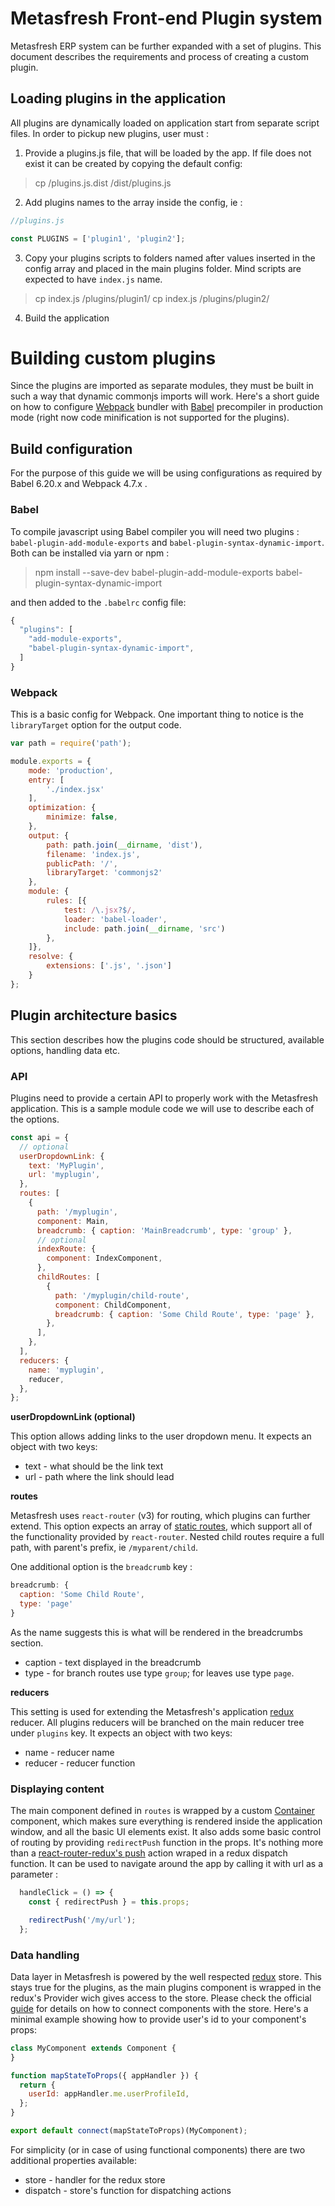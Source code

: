 
# Metasfresh Front-end Plugin system

Metasfresh ERP system can be further expanded with a set of plugins. This document describes the requirements and process of creating a custom plugin.

## Loading plugins in the application

All plugins are dynamically loaded on application start from separate script files. In order to pickup new plugins, user must :

1. Provide a plugins.js file, that will be loaded by the app. If file does not exist it can be created by copying the default config:

> cp /plugins.js.dist /dist/plugins.js

2. Add plugins names to the array inside the config, ie :

```javascript
//plugins.js

const PLUGINS = ['plugin1', 'plugin2'];
```

3. Copy your plugins scripts to folders named after values inserted in the config array and placed in the main plugins folder. Mind scripts are expected to have `index.js` name.

> cp index.js /plugins/plugin1/
> cp index.js /plugins/plugin2/

4. Build the application


# Building custom plugins

Since the plugins are imported as separate modules, they must be built in such a way that dynamic commonjs imports will work. Here's a short guide on how to configure [Webpack](https://webpack.js.org/) bundler with [Babel](https://babeljs.io/) precompiler in production mode (right now code minification is not supported for the plugins).

## Build configuration

For the purpose of this guide we will be using configurations as required by Babel 6.20.x and Webpack 4.7.x .

### Babel

To compile javascript using Babel compiler you will need two plugins : `babel-plugin-add-module-exports` and `babel-plugin-syntax-dynamic-import`. Both can be installed via yarn or npm :

> npm install --save-dev babel-plugin-add-module-exports babel-plugin-syntax-dynamic-import

and then added to the `.babelrc` config file:

```javascript
{
  "plugins": [
    "add-module-exports",
    "babel-plugin-syntax-dynamic-import",
  ]
}
```

### Webpack

This is a basic config for Webpack. One important thing to notice is the `libraryTarget` option for the output code.

```javascript
var path = require('path');

module.exports = {
    mode: 'production',
    entry: [
        './index.jsx'
    ],
    optimization: {
        minimize: false,
    },
    output: {
        path: path.join(__dirname, 'dist'),
        filename: 'index.js',
        publicPath: '/',
        libraryTarget: 'commonjs2'
    },
    module: {
        rules: [{
            test: /\.jsx?$/,
            loader: 'babel-loader',
            include: path.join(__dirname, 'src')
        },
    ]},
    resolve: {
        extensions: ['.js', '.json']
    }
};
```

## Plugin architecture basics

This section describes how the plugins code should be structured, available options, handling data etc.

### API

Plugins need to provide a certain API to properly work with the Metasfresh application. This is a sample module code we will use to describe each of the options.

```javascript
const api = {
  // optional
  userDropdownLink: {
    text: 'MyPlugin',
    url: 'myplugin',
  },
  routes: [
    {
      path: '/myplugin',
      component: Main,
      breadcrumb: { caption: 'MainBreadcrumb', type: 'group' },
      // optional
      indexRoute: {
        component: IndexComponent,
      },
      childRoutes: [
        {
          path: '/myplugin/child-route',
          component: ChildComponent,
          breadcrumb: { caption: 'Some Child Route', type: 'page' },
        },
      ],
    },
  ],
  reducers: {
    name: 'myplugin',
    reducer,
  },
};
```

**userDropdownLink (optional)**

This option allows adding links to the user dropdown menu. It expects an object with two keys:
* text - what should be the link text
* url - path where the link should lead

**routes**

Metasfresh uses `react-router` (v3) for routing, which plugins can further extend. This option expects an array of [static routes](https://reacttraining.com/react-router/core/guides/philosophy/static-routing), which support all of the functionality provided by `react-router`. Nested child routes require a full path, with parent's prefix, ie `/myparent/child`.

One additional option is the `breadcrumb` key :

```javascript
breadcrumb: {
  caption: 'Some Child Route',
  type: 'page'
}
```

As the name suggests this is what will be rendered in the breadcrumbs section. 
* caption - text displayed in the breadcrumb
* type - for branch routes use type `group`; for leaves use type `page`.

**reducers**

This setting is used for extending the Metasfresh's application [redux](https://redux.js.org/) reducer. All plugins reducers will be branched on the main reducer tree under `plugins` key. It expects an object with two keys:
* name - reducer name
* reducer - reducer function

### Displaying content

The main component defined in `routes` is wrapped by a custom [Container](https://github.com/metasfresh/metasfresh-webui-frontend/blob/master/src/components/Container.js) component, which makes sure everything is rendered inside the application window, and all the basic UI elements exist. It also adds some basic control of routing by providing `redirectPush` function in the props. It's nothing more than a [react-router-redux's push](https://github.com/reactjs/react-router-redux#pushlocation-replacelocation-gonumber-goback-goforward) action wraped in a redux dispatch function. It can be used to navigate around the app by calling it with url as a parameter :

```javascript
  handleClick = () => {
    const { redirectPush } = this.props;

    redirectPush('/my/url');
  };
```

### Data handling

Data layer in Metasfresh is powered by the well respected [redux](https://redux.js.org/) store. This stays true for the plugins, as the main plugins component is wrapped in the redux's Provider wich gives access to the store. Please check the official [guide](https://redux.js.org/basics/usage-with-react) for details on how to connect components with the store. Here's a minimal example showing how to provide user's id to your component's props:

```javascript
class MyComponent extends Component {
}

function mapStateToProps({ appHandler }) {
  return {
    userId: appHandler.me.userProfileId,
  };
}

export default connect(mapStateToProps)(MyComponent);
```

For simplicity (or in case of using functional components) there are two additional properties available:
* store - handler for the redux store
* dispatch - store's function for dispatching actions
